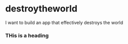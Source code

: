 # destroytheworld
I want to build an app that effectively destroys the world 

### THis is a heading

